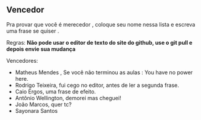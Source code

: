 ﻿## Vencedor

Pra provar que você é merecedor , coloque seu nome nessa lista e escreva uma frase se quiser .

Regras: 
**Não pode usar o editor de texto do site do github, use o git pull e depois envie sua mudança**

Vencedores:
- Matheus Mendes , Se você não terminou as aulas : You have no power here.
- Rodrigo Teixeira, fui cego no editor, antes de ler a segunda frase.
- Caio Ergos, uma frase de efeito.
- Antônio Wellington, demorei mas cheguei!
- João Marcos, quer tc?
- Sayonara Santos


